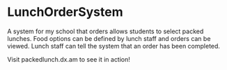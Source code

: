 # LunchOrderSystem
A system for my school that orders allows students to select packed lunches. Food options can be defined by lunch staff and orders can be viewed. Lunch staff can tell the system that an order has been completed.

Visit packedlunch.dx.am to see it in action!

